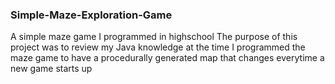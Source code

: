 ### Simple-Maze-Exploration-Game
A simple maze game I programmed in highschool
The purpose of this project was to review my Java knowledge at the time
I programmed the maze game to have a procedurally generated map that changes everytime a new game starts up
